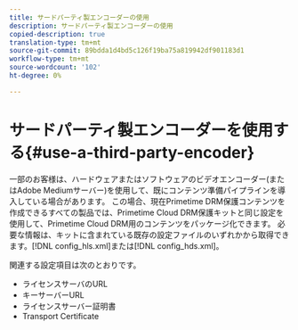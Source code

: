 ```yaml
---
title: サードパーティ製エンコーダーの使用
description: サードパーティ製エンコーダーの使用
copied-description: true
translation-type: tm+mt
source-git-commit: 89bdda1d4bd5c126f19ba75a819942df901183d1
workflow-type: tm+mt
source-wordcount: '102'
ht-degree: 0%

---
```



# サードパーティ製エンコーダーを使用する{#use-a-third-party-encoder}

一部のお客様は、ハードウェアまたはソフトウェアのビデオエンコーダー(またはAdobe Mediumサーバー)を使用して、既にコンテンツ準備パイプラインを導入している場合があります。 この場合、現在Primetime DRM保護コンテンツを作成できるすべての製品では、Primetime Cloud DRM保護キットと同じ設定を使用して、Primetime Cloud DRM用のコンテンツをパッケージ化できます。 必要な情報は、キットに含まれている既存の設定ファイルのいずれかから取得できます。[!DNL config_hls.xml]または[!DNL config_hds.xml]。

関連する設定項目は次のとおりです。

* ライセンスサーバのURL
* キーサーバーURL
* ライセンスサーバー証明書
* Transport Certificate

